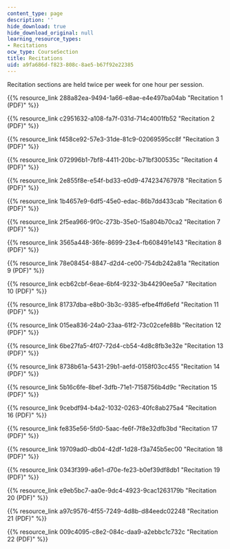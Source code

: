 ```yaml
---
content_type: page
description: ''
hide_download: true
hide_download_original: null
learning_resource_types:
- Recitations
ocw_type: CourseSection
title: Recitations
uid: a9fa686d-f823-808c-8ae5-b67f92e22385
---
```


Recitation sections are held twice per week for one hour per session.

{{% resource_link 288a82ea-9494-1a66-e8ae-e4e497ba04ab "Recitation 1 (PDF)" %}}

{{% resource_link c2951632-a108-fa7f-031d-714c4001fb52 "Recitation 2 (PDF)" %}}

{{% resource_link f458ce92-57e3-31de-81c9-02069595cc8f "Recitation 3 (PDF)" %}}

{{% resource_link 072996b1-7bf8-4411-20bc-b71bf300535c "Recitation 4 (PDF)" %}}

{{% resource_link 2e855f8e-e54f-bd33-e0d9-474234767978 "Recitation 5 (PDF)" %}}

{{% resource_link 1b4657e9-6df5-45e0-edac-86b7dd433cab "Recitation 6 (PDF)" %}}

{{% resource_link 2f5ea966-9f0c-273b-35e0-15a804b70ca2 "Recitation 7 (PDF)" %}}

{{% resource_link 3565a448-36fe-8699-23e4-fb608491e143 "Recitation 8 (PDF)" %}}

{{% resource_link 78e08454-8847-d2d4-ce00-754db242a81a "Recitation 9 (PDF)" %}}

{{% resource_link ecb62cbf-6eae-6bf4-9232-3b44290ee5a7 "Recitation 10 (PDF)" %}}

{{% resource_link 81737dba-e8b0-3b3c-9385-efbe4ffd6efd "Recitation 11 (PDF)" %}}

{{% resource_link 015ea836-24a0-23aa-61f2-73c02cefe88b "Recitation 12 (PDF)" %}}

{{% resource_link 6be27fa5-4f07-72d4-cb54-4d8c8fb3e32e "Recitation 13 (PDF)" %}}

{{% resource_link 8738b61a-5431-29b1-aefd-0158f03cc455 "Recitation 14 (PDF)" %}}

{{% resource_link 5b16c6fe-8bef-3dfb-71e1-7158756b4d9c "Recitation 15 (PDF)" %}}

{{% resource_link 9cebdf94-b4a2-1032-0263-40fc8ab275a4 "Recitation 16 (PDF)" %}}

{{% resource_link fe835e56-5fd0-5aac-fe6f-7f8e32dfb3bd "Recitation 17 (PDF)" %}}

{{% resource_link 19709ad0-db04-42df-1d28-f3a745b5ec00 "Recitation 18 (PDF)" %}}

{{% resource_link 0343f399-a6e1-d70e-fe23-b0ef39df8db1 "Recitation 19 (PDF)" %}}

{{% resource_link e9eb5bc7-aa0e-9dc4-4923-9cac1263179b "Recitation 20 (PDF)" %}}

{{% resource_link a97c9576-4f55-7249-4d8b-d84eedc02248 "Recitation 21 (PDF)" %}}

{{% resource_link 009c4095-c8e2-084c-daa9-a2ebbc1c732c "Recitation 22 (PDF)" %}}